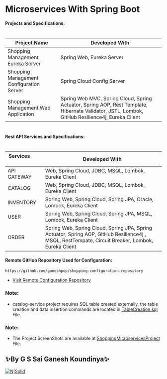 # Microservices With Spring Boot
####  Projects and Specifications:
 #
| Project Name | Developed With |
| ------ | ------ |
|Shopping Management Eureka Server  | Spring Web, Eureka Server|
|Shopping Management Configuration Server  | Spring Cloud Config Server|
|Shopping Management Web Application  | Spring Web MVC, Spring Cloud, Spring Actuator, Spring AOP, Rest Template, Hibernate Validator, JSTL, Lombok, GitHub Resilience4j, Eureka Client|

 #



####  Rest API Services and Specifications:
#
| Services &nbsp; &nbsp; &nbsp;&nbsp; &nbsp; &nbsp; &nbsp; &nbsp; &nbsp;    | Developed With |
| ------ | ------ |
| API GATEWAY | Web, Spring Cloud, JDBC, MSQL, Lombok, Eureka Client|
| CATALOG | Web, Spring Cloud, JDBC, MSQL, Lombok, Eureka Client|
| INVENTORY | Spring Web, Spring Cloud, Spring JPA, Oracle, Lombok, Eureka Client|
| USER | Spring Web, Spring Cloud, Spring JPA, MSQL, Lombok, Eureka Client|
| ORDER | Spring Web, Spring Cloud, Spring JPA, Spring Actuator, Spring AOP, GitHub Resilience4j , MSQL, RestTempate, Circuit Breaker, Lombok, Eureka Client |


#### Remote GitHub Repository Used for Configuration:

```sh
https://github.com/ganeshpop/shopping-configuration-repository
```
- [Visit Remote Configuration Repository](https://github.com/ganeshpop/shopping-configuration-repository)



### Note:
*  catalog-service project requires SQL table created externally, the table creation and data insertion commands are located in [TableCreation.sql](https://github.com/ganeshpop/ShoppingMicroservicesProject/blob/master/catalog-service/TableCreation.sql) File. 

### Note:
*  The Project ScreenShots are available at [ShoppingMicroservicesProject](https://docs.google.com/document/d/16szKvVWvMZFH1M2HnoOKgjPyLOEtU1GUvBZhH5NYDHo/edit?usp=sharing) File. 

## ✨By G S Sai Ganesh Koundinya✨
[![N|Solid](https://cdn.business2community.com/wp-content/uploads/2016/02/View-my-LinkedIn-profile-image-3-300x140.png.png)](https://www.linkedin.com/in/s-sai-ganesh-koundinya-gollapudi-25285118a/)
